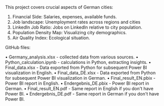 This project covers crucial aspects of German cities:

1. Financial Side: Salaries, expenses, available funds.
2. Job landscape: Unemployment rates across regions and cities
3. LinkedIn Job Ratio: Jobs on LinkedIn relative to city population.
4. Population Density Map: Visualizing city demographics.
5. Air Quality Index: Ecological situation.

GitHub files:

• Germany_analysis.xlsx - collected data from various sources.
• Python_calculation.ipynb - calculations in Python, extracting insights.
• Final_data.xlsx - Data exported from Python for subsequent Power BI visualization in English.
• Final_data_DE.xlsx - Data exported from Python for subsequent Power BI visualization in German.
• Final_result_EN.pbix - Power BI report in English.
• Endergebnis_DE.pbix - Power BI report in German.
• Final_result_EN.pdf - Same report in English if you don't have Power BI.
• Endergebnis_DE.pdf - Same report in German if you don't have Power BI.
